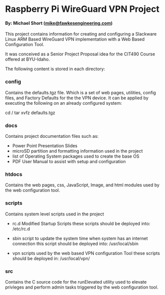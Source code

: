 # Raspberry Pi WireGuard VPN Project
#### By: Michael Short (mike@fawkesengineering.com)

This project contains information for creating and configuring a Slackware Linux ARM Based WireGuard VPN implementation with a Web Based Configuration Tool.

It was conceived as a Senior Project Proposal idea for the CIT490 Course offered at BYU-Idaho.

The following content is stored in each directory:

### config
Contains the defaults.tgz file. Which is a set of web pages, utilities, config files, and Factory Defaults for the the VPN device.
It can be applied by executing the following on an already configured system:

cd /
tar xvfz defaults.tgz

### docs
Contains project documentation files such as:
  
* Power Point Presentation Slides
* microSD partition and formatting information used in the project
* list of Operating System packages used to create the base OS
* PDF User Manual to assist with setup and configuration

### htdocs
Contains the web pages, css, JavaScript, Image, and html modules used by the web configuration tool.

### scripts
Contains system level scripts used in the project

* rc.d
	Modified Startup Scripts
	these scripts should be deployed into: /etc/rc.d
	
* sbin
	script to update the system time when system has an internet connection
	this script should be deployed into: /usr/local/sbin
	
* vpn
	scripts used by the web based VPN configuration Tool
	these scripts should be deployed in: /usr/local/vpn/
	
### src
Contains the C source code for the runElevated utility used to elevate privleges and perform admin tasks triggered by the web configuration tool.